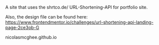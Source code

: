 A site that uses the shrtco.de/ URL-Shortening-API for portfolio site.

Also, the design file can be found here: https://www.frontendmentor.io/challenges/url-shortening-api-landing-page-2ce3ob-G

nicolasmcghee.github.io